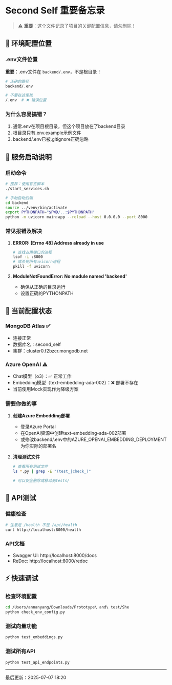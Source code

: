 # Second Self 重要备忘录

> ⚠️ **重要**：这个文件记录了项目的关键配置信息，请勿删除！

## 🔑 环境配置位置

### .env文件位置
**重要**：.env文件在 `backend/.env`，不是根目录！

```bash
# 正确的路径
backend/.env

# 不要在这里找
/.env  # ❌ 错误位置
```

### 为什么容易搞错？
1. 通常.env在项目根目录，但这个项目放在了backend目录
2. 根目录只有.env.example示例文件
3. backend/.env已被.gitignore正确忽略

## 🚀 服务启动说明

### 启动命令
```bash
# 推荐：使用官方脚本
./start_services.sh

# 手动启动后端
cd backend
source ../venv/bin/activate
export PYTHONPATH="$PWD/..:$PYTHONPATH"
python -m uvicorn main:app --reload --host 0.0.0.0 --port 8000
```

### 常见报错及解决
1. **ERROR: [Errno 48] Address already in use**
   ```bash
   # 查找占用端口的进程
   lsof -i :8000
   # 或杀死所有uvicorn进程
   pkill -f uvicorn
   ```

2. **ModuleNotFoundError: No module named 'backend'**
   - 确保从正确的目录运行
   - 设置正确的PYTHONPATH

## 🔧 当前配置状态

### MongoDB Atlas ✅
- 连接正常
- 数据库名：second_self
- 集群：cluster0.f2bzcr.mongodb.net

### Azure OpenAI ⚠️
- Chat模型（o3）：✅ 正常工作
- Embedding模型（text-embedding-ada-002）：❌ 部署不存在
- 当前使用Mock实现作为降级方案

### 需要你做的事
1. **创建Azure Embedding部署**
   - 登录Azure Portal
   - 在OpenAI资源中创建text-embedding-ada-002部署
   - 或修改backend/.env中的AZURE_OPENAI_EMBEDDING_DEPLOYMENT为你实际的部署名

2. **清理测试文件**
   ```bash
   # 查看所有测试文件
   ls *.py | grep -E "(test_|check_)"
   
   # 可以安全删除或移动到tests/
   ```

## 📝 API测试

### 健康检查
```bash
# 注意是 /health 不是 /api/health
curl http://localhost:8000/health
```

### API文档
- Swagger UI: http://localhost:8000/docs
- ReDoc: http://localhost:8000/redoc

## ⚡ 快速调试

### 检查环境配置
```bash
cd /Users/annanyang/Downloads/Prototype\ and\ test/She
python check_env_config.py
```

### 测试向量功能
```bash
python test_embeddings.py
```

### 测试所有API
```bash
python test_api_endpoints.py
```

---
最后更新：2025-07-07 18:20